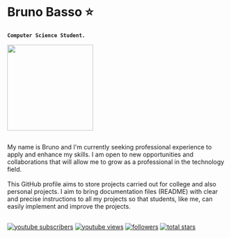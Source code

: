 # Bruno Basso ⭐
**`Computer Science Student.`**
<div id="header">
  <img src="https://media.giphy.com/media/v1.Y2lkPTc5MGI3NjExbmRta3R0M3lieXdncXkzdG5ja2FxYzVyZGlueGU2c2RkczN2dGxidiZlcD12MV9pbnRlcm5hbF9naWZfYnlfaWQmY3Q9Zw/JqmupuTVZYaQX5s094/giphy.gif" width="197"/>

##

<p>
  <a>
    My name is Bruno and I'm currently seeking professional experience to apply and enhance my skills. I am open to new opportunities and collaborations that will allow me to grow as a professional in the technology field.
    <br><br>
    This GitHub profile aims to store projects carried out for college and also personal projects. I aim to bring documentation files (README) with clear and precise instructions to all my projects so that students, like me, can easily implement and improve the projects.
  </a>
</p>


  
</p>


##


   <p align="left">
      <a href="https://www.youtube.com/c/fknight?sub_confirmation=1">
         <img alt="youtube subscribers" title="Subscribe to my YouTube channel" src="https://custom-icon-badges.demolab.com/youtube/channel/subscribers/UC2WHjPDvbE6O328n17ZGcfg?color=%23E05D44&label=SUBSCRIBE&logo=video&logoColor=white&style=for-the-badge&labelColor=CE4630"/></a> 
      <a href="https://www.youtube.com/c/fknight">
         <img alt="youtube views" title="YouTube views" src="https://custom-icon-badges.demolab.com/youtube/channel/views/UC2WHjPDvbE6O328n17ZGcfg?color=%23E1AD0E&logo=eye&logoColor=white&style=for-the-badge&labelColor=C79600"/></a> 
      <a href="https://github.com/ForrestKnight?tab=followers">
         <img alt="followers" title="Follow me on Github" src="https://custom-icon-badges.demolab.com/github/followers/ForrestKnight?color=236ad3&labelColor=1155ba&style=for-the-badge&logo=person-add&label=Follow&logoColor=white"/></a>
      <a href="https://github.com/ForrestKnight?tab=repositories&sort=stargazers">
         <img alt="total stars" title="Total stars on GitHub" src="https://custom-icon-badges.demolab.com/github/stars/ForrestKnight?color=55960c&style=for-the-badge&labelColor=488207&logo=star"/></a>
   </p>

